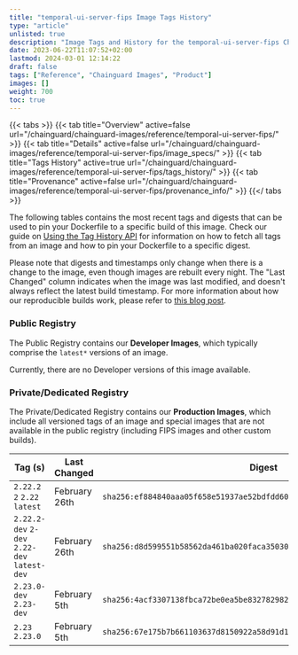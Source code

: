 ```yaml
---
title: "temporal-ui-server-fips Image Tags History"
type: "article"
unlisted: true
description: "Image Tags and History for the temporal-ui-server-fips Chainguard Image"
date: 2023-06-22T11:07:52+02:00
lastmod: 2024-03-01 12:14:22
draft: false
tags: ["Reference", "Chainguard Images", "Product"]
images: []
weight: 700
toc: true
---
```


{{< tabs >}}
{{< tab title="Overview" active=false url="/chainguard/chainguard-images/reference/temporal-ui-server-fips/" >}}
{{< tab title="Details" active=false url="/chainguard/chainguard-images/reference/temporal-ui-server-fips/image_specs/" >}}
{{< tab title="Tags History" active=true url="/chainguard/chainguard-images/reference/temporal-ui-server-fips/tags_history/" >}}
{{< tab title="Provenance" active=false url="/chainguard/chainguard-images/reference/temporal-ui-server-fips/provenance_info/" >}}
{{</ tabs >}}

The following tables contains the most recent tags and digests that can be used to pin your Dockerfile to a specific build of this image. Check our guide on [Using the Tag History API](/chainguard/chainguard-images/using-the-tag-history-api/) for information on how to fetch all tags from an image and how to pin your Dockerfile to a specific digest.

Please note that digests and timestamps only change when there is a change to the image, even though images are rebuilt every night. The "Last Changed" column indicates when the image was last modified, and doesn't always reflect the latest build timestamp. For more information about how our reproducible builds work, please refer to [this blog post](https://www.chainguard.dev/unchained/reproducing-chainguards-reproducible-image-builds).

### Public Registry
The Public Registry contains our **Developer Images**, which typically comprise the `latest*` versions of an image.

Currently, there are no Developer versions of this image available.

### Private/Dedicated Registry
The Private/Dedicated Registry contains our **Production Images**, which include all versioned tags of an image and special images that are not available in the public registry (including FIPS images and other custom builds).

| Tag (s)                                       | Last Changed  | Digest                                                                    |
|-----------------------------------------------|---------------|---------------------------------------------------------------------------|
|  `2.22.2` `2` `2.22` `latest`                 | February 26th | `sha256:ef884840aaa05f658e51937ae52bdfdd607316cf07bf45beaeadf0a912fc12a1` |
|  `2.22.2-dev` `2-dev` `2.22-dev` `latest-dev` | February 26th | `sha256:d8d599551b58562da461ba020faca3503033116e324db855261a232e915b2c8f` |
|  `2.23.0-dev` `2.23-dev`                      | February 5th  | `sha256:4acf3307138fbca72be0ea5be8327829829df74e9d95fc6546ad3d9c35ba6ee2` |
|  `2.23` `2.23.0`                              | February 5th  | `sha256:67e175b7b661103637d8150922a58d91d111abf635684c34f4d4223fc2f0a539` |

